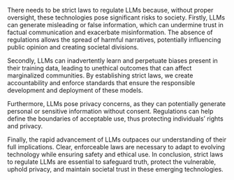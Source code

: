 There needs to be strict laws to regulate LLMs because, without proper oversight, these technologies pose significant risks to society. Firstly, LLMs can generate misleading or false information, which can undermine trust in factual communication and exacerbate misinformation. The absence of regulations allows the spread of harmful narratives, potentially influencing public opinion and creating societal divisions. 

Secondly, LLMs can inadvertently learn and perpetuate biases present in their training data, leading to unethical outcomes that can affect marginalized communities. By establishing strict laws, we create accountability and enforce standards that ensure the responsible development and deployment of these models.

Furthermore, LLMs pose privacy concerns, as they can potentially generate personal or sensitive information without consent. Regulations can help define the boundaries of acceptable use, thus protecting individuals’ rights and privacy.

Finally, the rapid advancement of LLMs outpaces our understanding of their full implications. Clear, enforceable laws are necessary to adapt to evolving technology while ensuring safety and ethical use. In conclusion, strict laws to regulate LLMs are essential to safeguard truth, protect the vulnerable, uphold privacy, and maintain societal trust in these emerging technologies.